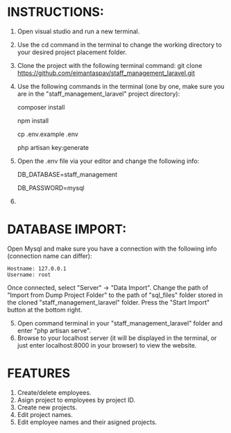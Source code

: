 # INSTRUCTIONS:
1. Open visual studio and run a new terminal.
2. Use the cd command in the terminal to change the working directory to your desired project placement folder. 
3. Clone the project with the following terminal command: git clone https://github.com/eimantaspav/staff_management_laravel.git
4. Use the following commands in the terminal (one by one, make sure you are in the "staff_management_laravel" project directory):

	composer install

	npm install

	cp .env.example .env

	php artisan key:generate

5. Open the .env file via your editor and change the following info:

	DB_DATABASE=staff_management
	
	DB_PASSWORD=mysql

4. 

# DATABASE IMPORT:

Open Mysql and make sure you have a connection with the following info (connection name can differ):

	Hostname: 127.0.0.1 
	Username: root

Once connected, select "Server" -> "Data Import".
Change the path of "Import from Dump Project Folder" to the path of "sql_files" folder stored in the cloned "staff_management_laravel" folder.
Press the "Start Import" button at the bottom right.

5. Open command terminal in your "staff_management_laravel" folder and enter "php artisan serve".
6. Browse to your localhost server (it will be displayed in the terminal, or just enter localhost:8000 in your browser) to view the website.


# FEATURES

1. Create/delete employees.
2. Asign project to employees by project ID.
3. Create new projects.
4. Edit project names.
5. Edit employee names and their asigned projects.




